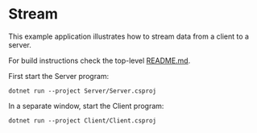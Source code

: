# Stream

This example application illustrates how to stream data from a client to a server.

For build instructions check the top-level [README.md](../../README.md).

First start the Server program:

```shell
dotnet run --project Server/Server.csproj
```

In a separate window, start the Client program:

```shell
dotnet run --project Client/Client.csproj
```

